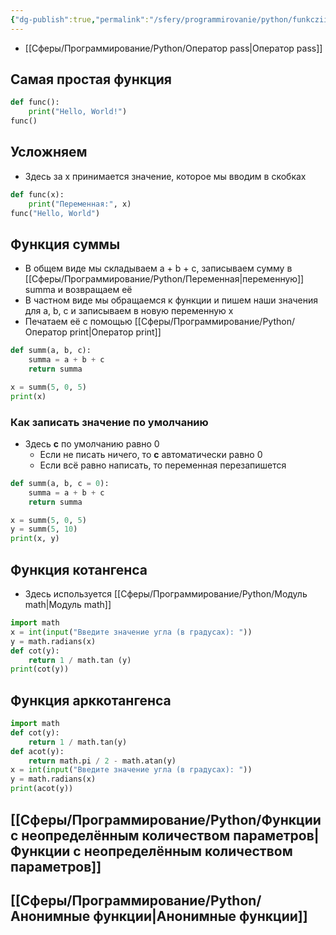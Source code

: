 ```yaml
---
{"dg-publish":true,"permalink":"/sfery/programmirovanie/python/funkczii-python/","tags":["Программирование"]}
---
```


- [[Сферы/Программирование/Python/Оператор pass\|Оператор pass]] 
## Самая простая функция 
```python
def func():
	print("Hello, World!")
func()
```
## Усложняем 
- Здесь за x принимается значение, которое мы вводим в скобках
```python
def func(x):
	print("Переменная:", x)
func("Hello, World")
```
## Функция суммы 
 - В общем виде мы складываем a + b + c, записываем сумму в [[Сферы/Программирование/Python/Переменная\|переменную]] summa и возвращаем её
 - В частном виде мы обращаемся к функции и пишем наши значения для a, b, c и записываем в новую переменную x 
 - Печатаем её с помощью [[Сферы/Программирование/Python/Оператор print\|Оператор print]]
```python
def summ(a, b, c):
	summa = a + b + c
	return summa

x = summ(5, 0, 5)
print(x)
```
### Как записать значение по умолчанию
- Здесь **c** по умолчанию равно 0
	- Если не писать ничего, то **c** автоматически равно 0
	- Если всё равно написать, то переменная перезапишется 
```python
def summ(a, b, c = 0):
	summa = a + b + c
	return summa

x = summ(5, 0, 5)
y = summ(5, 10)
print(x, y)
```
## Функция котангенса 
- Здесь используется [[Сферы/Программирование/Python/Модуль math\|Модуль math]]
```python
import math
x = int(input("Введите значение угла (в градусах): "))
y = math.radians(x)
def cot(y):
    return 1 / math.tan (y)
print(cot(y))
```
## Функция арккотангенса 
```python
import math
def cot(y):
    return 1 / math.tan(y)
def acot(y):
    return math.pi / 2 - math.atan(y)
x = int(input("Введите значение угла (в градусах): "))
y = math.radians(x)
print(acot(y))
```
## [[Сферы/Программирование/Python/Функции с неопределённым количеством параметров\|Функции с неопределённым количеством параметров]] 
## [[Сферы/Программирование/Python/Анонимные функции\|Анонимные функции]] 